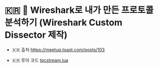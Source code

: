 # :kr: :shark: Wireshark로 내가 만든 프로토콜 분석하기 (Wireshark Custom Dissector 제작)

- :kr: 출처 https://meetup.toast.com/posts/103

- :kr: 루아 코드 [tpcstream.lua](tpcstream.lua) 

